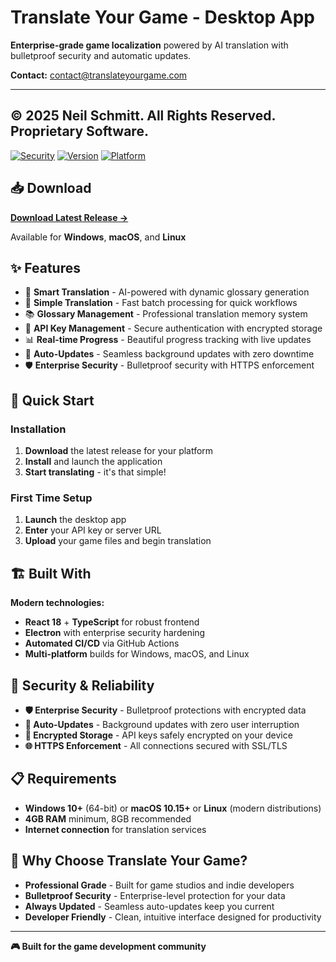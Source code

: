 # Translate Your Game - Desktop App

**Enterprise-grade game localization** powered by AI translation with bulletproof security and automatic updates.

**Contact:** contact@translateyourgame.com

---
**© 2025 Neil Schmitt. All Rights Reserved. Proprietary Software.**
---

[![Security](https://img.shields.io/badge/Security-Enterprise%20Grade-brightgreen)](https://github.com/NeilVibe/TranslateYourGameApp/releases)
[![Version](https://img.shields.io/badge/Version-1.0.42-blue)](https://github.com/NeilVibe/TranslateYourGameApp/releases/latest)
[![Platform](https://img.shields.io/badge/Platform-Windows%20%7C%20macOS%20%7C%20Linux-lightgrey)](https://github.com/NeilVibe/TranslateYourGameApp/releases/latest)

## 📥 Download

**[Download Latest Release →](../../releases/latest)**

Available for **Windows**, **macOS**, and **Linux**

## ✨ Features

- 🎯 **Smart Translation** - AI-powered with dynamic glossary generation
- 🚀 **Simple Translation** - Fast batch processing for quick workflows
- 📚 **Glossary Management** - Professional translation memory system
- 🔐 **API Key Management** - Secure authentication with encrypted storage
- 📊 **Real-time Progress** - Beautiful progress tracking with live updates
- 🔄 **Auto-Updates** - Seamless background updates with zero downtime
- 🛡️ **Enterprise Security** - Bulletproof security with HTTPS enforcement

## 🚀 Quick Start

### Installation
1. **Download** the latest release for your platform
2. **Install** and launch the application
3. **Start translating** - it's that simple!

### First Time Setup
1. **Launch** the desktop app
2. **Enter** your API key or server URL
3. **Upload** your game files and begin translation

## 🏗 Built With

**Modern technologies:**
- **React 18** + **TypeScript** for robust frontend
- **Electron** with enterprise security hardening
- **Automated CI/CD** via GitHub Actions
- **Multi-platform** builds for Windows, macOS, and Linux

## 🔐 Security & Reliability

- **🛡️ Enterprise Security** - Bulletproof protections with encrypted data
- **🔄 Auto-Updates** - Background updates with zero user interruption
- **🔐 Encrypted Storage** - API keys safely encrypted on your device
- **🌐 HTTPS Enforcement** - All connections secured with SSL/TLS

## 📋 Requirements

- **Windows 10+** (64-bit) or **macOS 10.15+** or **Linux** (modern distributions)
- **4GB RAM** minimum, 8GB recommended
- **Internet connection** for translation services

## 🚀 Why Choose Translate Your Game?

- **Professional Grade** - Built for game studios and indie developers
- **Bulletproof Security** - Enterprise-level protection for your data
- **Always Updated** - Seamless auto-updates keep you current
- **Developer Friendly** - Clean, intuitive interface designed for productivity

---

**🎮 Built for the game development community**